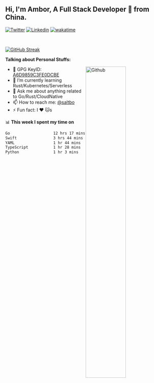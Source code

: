 ## Hi, I'm Ambor, A Full Stack Developer 🚀 from China.

[![Twitter](https://img.shields.io/badge/-saltbo-1ca0f1?style=flat&logo=twitter&logoColor=white)](https://twitter.com/rdsaltbo)
[![Linkedin](https://img.shields.io/badge/-saltbo-blue?style=flat&logo=Linkedin&logoColor=white)](https://www.linkedin.com/in/saltbo/)
[![wakatime](https://wakatime.com/badge/user/f82b1c77-faab-48cd-aef5-a12c0aff104b.svg)](https://wakatime.com/@f82b1c77-faab-48cd-aef5-a12c0aff104b)

&nbsp;  

[![GitHub Streak](http://github-readme-streak-stats.herokuapp.com?user=saltbo&hide_border=true&date_format=M%20j%5B%2C%20Y%5D)](https://git.io/streak-stats)

**Talking about Personal Stuffs:**
<!-- Any image aligned to the right. Beware the width  -->
<img width="50%" align="right" alt="Github" src="https://raw.githubusercontent.com/saltbo/saltbo/master/images/git-header.svg" />

- 🤘 GPG KeyID: [A6D9859C3FE0DCBE](https://saltbo.cn/pgp_keys.asc)
- 🌱 I’m currently learning Rust/Kubernetes/Serverless
- 💬 Ask me about anything related to Go/Rust/CloudNative
- 📫 How to reach me: [@saltbo](https://t.me/saltbo)
- ⚡ Fun fact: I :heart: :cat:s


📊 **This week I spent my time on**
<!--START_SECTION:waka-->

```txt
Go                   12 hrs 17 mins  █████████████░░░░░░░░░░░░   51.56 %
Swift                3 hrs 44 mins   ████░░░░░░░░░░░░░░░░░░░░░   15.70 %
YAML                 1 hr 44 mins    █▓░░░░░░░░░░░░░░░░░░░░░░░   07.28 %
TypeScript           1 hr 28 mins    █▓░░░░░░░░░░░░░░░░░░░░░░░   06.22 %
Python               1 hr 3 mins     █░░░░░░░░░░░░░░░░░░░░░░░░   04.47 %
```

<!--END_SECTION:waka-->
